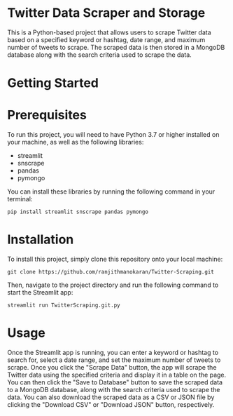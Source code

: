 # Twitter Data Scraper and Storage
This is a Python-based project that allows users to scrape Twitter data based on a specified keyword or hashtag, date range, and maximum number of tweets to scrape. The scraped data is then stored in a MongoDB database along with the search criteria used to scrape the data.
# Getting Started
# Prerequisites
To run this project, you will need to have Python 3.7 or higher installed on your machine, as well as the following libraries:
-	streamlit
-	snscrape
-	pandas
-	pymongo <br/>

You can install these libraries by running the following command in your terminal:
```
pip install streamlit snscrape pandas pymongo
```
# Installation
To install this project, simply clone this repository onto your local machine:
```
git clone https://github.com/ranjithmanokaran/Twitter-Scraping.git
```
Then, navigate to the project directory and run the following command to start the Streamlit app:
```
streamlit run TwitterScraping.git.py
```
# Usage
Once the Streamlit app is running, you can enter a keyword or hashtag to search for, select a date range, and set the maximum number of tweets to scrape. Once you click the "Scrape Data" button, the app will scrape the Twitter data using the specified criteria and display it in a table on the page. You can then click the "Save to Database" button to save the scraped data to a MongoDB database, along with the search criteria used to scrape the data.
You can also download the scraped data as a CSV or JSON file by clicking the "Download CSV" or "Download JSON" button, respectively.
